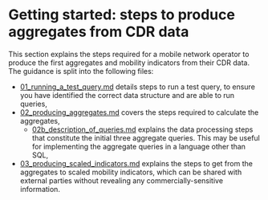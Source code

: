 # Getting started: steps to produce aggregates from CDR data

This section explains the steps required for a mobile network operator to produce the first aggregates and mobility indicators from their CDR data. The guidance is split into the following files:

- [01_running_a_test_query.md](01_running_a_test_query.md) details steps to run a test query, to ensure you have identified the correct data structure and are able to run queries,  
- [02_producing_aggregates.md](02_producing_aggregates.md) covers the steps required to calculate the aggregates,  
    - [02b_description_of_queries.md](02b_description_of_queries.md) explains the data processing steps that constitute the initial three aggregate queries. This may be useful for implementing the aggregate queries in a language other than SQL,  
- [03_producing_scaled_indicators.md](03_producing_scaled_indicators.md) explains the steps to get from the aggregates to scaled mobility indicators, which can be shared with external parties without revealing any commercially-sensitive information.  
